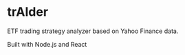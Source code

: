 # trAIder

ETF trading strategy analyzer based on Yahoo Finance data.

Built with Node.js and React
